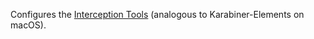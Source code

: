 Configures the [Interception Tools](https://gitlab.com/interception/linux/tools) (analogous to Karabiner-Elements on macOS).
